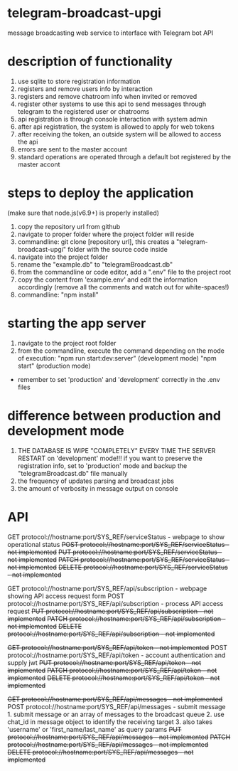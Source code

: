 # telegram-broadcast-upgi
message broadcasting web service to interface with Telegram bot API

# description of functionality
1. use sqlite to store registration information
2. registers and remove users info by interaction
3. registers and remove chatroom info when invited or removed
4. register other systems to use this api to send messages through telegram to the registered user or chatrooms
5. api registration is through console interaction with system admin
6. after api registration, the system is allowed to apply for web tokens
7. after receiving the token, an outside system will be allowed to access the api
8. errors are sent to the master account
9. standard operations are operated through a default bot registered by the master accont

# steps to deploy the application
(make sure that node.js(v6.9+) is properly installed)
1. copy the repository url from github
2. navigate to proper folder where the project folder will reside
3. commandline: git clone [repository url], this creates a "telegram-broadcast-upgi" folder with the source code inside
4. navigate into the project folder
5. rename the "example.db" to "telegramBroadcast.db"
6. from the commandline or code editor, add a ".env" file to the project root
7. copy the content from 'example.env' and edit the information accordingly (remove all the comments and watch out for white-spaces!)
8. commandline: "npm install"

# starting the app server
1. navigate to the project root folder
2. from the commandline, execute the command depending on the mode of execution:
"npm run start:dev:server" (development mode)
"npm start" (production mode)
* remember to set 'production' and 'development' correctly in the .env files

# difference between production and development mode
1. THE DATABASE IS WIPE "COMPLETELY" EVERY TIME THE SERVER RESTART on 'development' mode!!!  if you want to preserve the registration info, set to 'production' mode and backup the "telegramBroadcast.db" file manually
2. the frequency of updates parsing and broadcast jobs
3. the amount of verbosity in message output on console

# API
GET protocol://hostname:port/SYS_REF/serviceStatus - webpage to show operational status
~~POST protocol://hostname:port/SYS_REF/serviceStatus - not implemented~~
~~PUT protocol://hostname:port/SYS_REF/serviceStatus - not implemented~~
~~PATCH protocol://hostname:port/SYS_REF/serviceStatus - not implemented~~
~~DELETE protocol://hostname:port/SYS_REF/serviceStatus - not implemented~~

GET protocol://hostname:port/SYS_REF/api/subscription - webpage showing API access request form
POST protocol://hostname:port/SYS_REF/api/subscription - process API access request
~~PUT protocol://hostname:port/SYS_REF/api/subscription - not implemented~~
~~PATCH protocol://hostname:port/SYS_REF/api/subscription - not implemented~~
~~DELETE protocol://hostname:port/SYS_REF/api/subscription - not implemented~~

~~GET protocol://hostname:port/SYS_REF/api/token - not implemented~~
POST protocol://hostname:port/SYS_REF/api/token - account authentication and supply jwt
~~PUT protocol://hostname:port/SYS_REF/api/token - not implemented~~
~~PATCH protocol://hostname:port/SYS_REF/api/token - not implemented~~
~~DELETE protocol://hostname:port/SYS_REF/api/token - not implemented~~

~~GET protocol://hostname:port/SYS_REF/api/messages - not implemented~~
POST protocol://hostname:port/SYS_REF/api/messages - submit message
    1. submit message or an array of messages to the broadcast queue
    2. use chat_id in message object to identify the receiving target
    3. also takes 'username' or 'first_name/last_name' as query params
~~PUT protocol://hostname:port/SYS_REF/api/messages - not implemented~~
~~PATCH protocol://hostname:port/SYS_REF/api/messages - not implemented~~
~~DELETE protocol://hostname:port/SYS_REF/api/messages - not implemented~~
